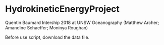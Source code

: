 # HydrokineticEnergyProject
Quentin Baumard
Intership 2018 at UNSW Oceanography (Matthew Archer; Amandine Schaeffer; Moninya Roughan)

Before use script, download the data file.

